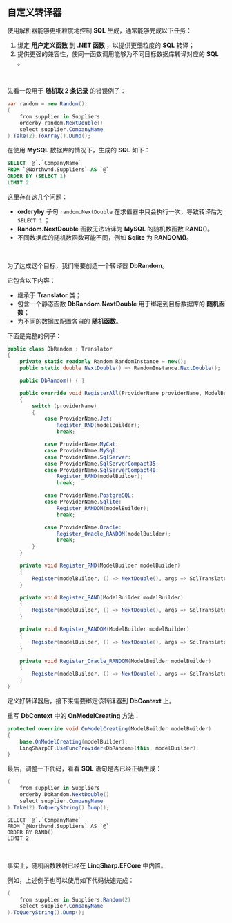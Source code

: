 ## 自定义转译器

使用解析器能够更细粒度地控制 **SQL** 生成，通常能够完成以下任务：

1. 绑定 **用户定义函数** 到 **.NET 函数** ，以提供更细粒度的 **SQL** 转译；
2. 提供更强的兼容性，使同一函数调用能够为不同目标数据库转译对应的 **SQL** 。

<br/>

先看一段用于 **随机取 2 条记录** 的错误例子：

```csharp
var random = new Random();	
(
    from supplier in Suppliers
    orderby random.NextDouble()
    select supplier.CompanyName
).Take(2).ToArray().Dump();	
```

在使用 **MySQL** 数据库的情况下，生成的 **SQL** 如下：

```sql
SELECT `@`.`CompanyName`
FROM `@Northwnd.Suppliers` AS `@`
ORDER BY (SELECT 1)
LIMIT 2
```

这里存在这几个问题：

- **orderyby** 子句 `random.NextDouble` 在求值器中只会执行一次，导致转译后为 `SELECT 1` ；
- **Random.NextDouble** 函数无法转译为 **MySQL** 的随机数函数 **RAND()**。
- 不同数据库的随机数函数可能不同，例如 **Sqlite** 为 **RANDOM()**。

<br/>

为了达成这个目标，我们需要创造一个转译器 **DbRandom**。

它包含以下内容：

- 继承于 **Translator** 类；
- 包含一个静态函数 **DbRandom.NextDouble** 用于绑定到目标数据库的 **随机函数**；
- 为不同的数据库配置各自的 **随机函数**。

下面是完整的例子：

```csharp
public class DbRandom : Translator
{
	private static readonly Random RandomInstance = new();
	public static double NextDouble() => RandomInstance.NextDouble();

	public DbRandom() { }

	public override void RegisterAll(ProviderName providerName, ModelBuilder modelBuilder)
	{
		switch (providerName)
		{
			case ProviderName.Jet:
				Register_RND(modelBuilder);
				break;

			case ProviderName.MyCat:
			case ProviderName.MySql:
			case ProviderName.SqlServer:
			case ProviderName.SqlServerCompact35:
			case ProviderName.SqlServerCompact40:
				Register_RAND(modelBuilder);
				break;

			case ProviderName.PostgreSQL:
			case ProviderName.Sqlite:
				Register_RANDOM(modelBuilder);
				break;

			case ProviderName.Oracle:
				Register_Oracle_RANDOM(modelBuilder);
				break;
		}
	}

	private void Register_RND(ModelBuilder modelBuilder)
	{
		Register(modelBuilder, () => NextDouble(), args => SqlTranslator.Function<double>("RND", args));
	}

	private void Register_RAND(ModelBuilder modelBuilder)
	{
		Register(modelBuilder, () => NextDouble(), args => SqlTranslator.Function<double>("RAND", args));
	}

	private void Register_RANDOM(ModelBuilder modelBuilder)
	{
		Register(modelBuilder, () => NextDouble(), args => SqlTranslator.Function<double>("RANDOM", args));
	}

	private void Register_Oracle_RANDOM(ModelBuilder modelBuilder)
	{
		Register(modelBuilder, () => NextDouble(), args => SqlTranslator.Function<double>("DBMS_RANDOM", "RANDOM", args));
	}
}
```

定义好转译器后，接下来需要绑定该转译器到 **DbContext** 上。

重写 **DbContext** 中的 **OnModelCreating** 方法：

```csharp
protected override void OnModelCreating(ModelBuilder modelBuilder)
{
    base.OnModelCreating(modelBuilder);
    LinqSharpEF.UseFuncProvider<DbRandom>(this, modelBuilder);
}
```

最后，调整一下代码，看看 **SQL** 语句是否已经正确生成：

```csharp
(
    from supplier in Suppliers
    orderby DbRandom.NextDouble()
    select supplier.CompanyName
).Take(2).ToQueryString().Dump();
```

```mysql
SELECT `@`.`CompanyName`
FROM `@Northwnd.Suppliers` AS `@`
ORDER BY RAND()
LIMIT 2
```

<br/>

事实上，随机函数映射已经在 **LinqSharp.EFCore** 中内置。

例如，上述例子也可以使用如下代码快速完成：

```csharp
(
    from supplier in Suppliers.Random(2)
    select supplier.CompanyName
).ToQueryString().Dump();
```

<br/>

